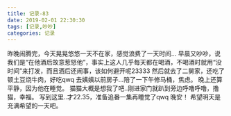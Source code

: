 ```yaml
---
title: 记录-83
date: 2019-02-01 22:30:30
tags: [记录,吵吵]
categories: 记录
---
```

昨晚闹腾完，今天晃晃悠悠一天不在家，感觉浪费了一天时间...
早晨又吵吵，说我们是“在他酒后故意惹怒他”，事实上这人几乎每天都在喝酒，不喝酒时就用“没时间”来打发，而且酒后还闹事，该如何避开呢23333
然后就去了二舅家，还吃了顿土豆烧牛肉，好吃qwq
去姨姨以前房子...陪了一下午修马桶，焦虑。
晚上还算平静，因为他在睡觉。
猫猫大概是想我了吧..刚进家门就趴到旁边呼噜呼噜，撸猫，幸福。
写到这里..才22.35，准备追番一集再睡觉了qwq
晚安！
希望明天是充满希望的一天吧。